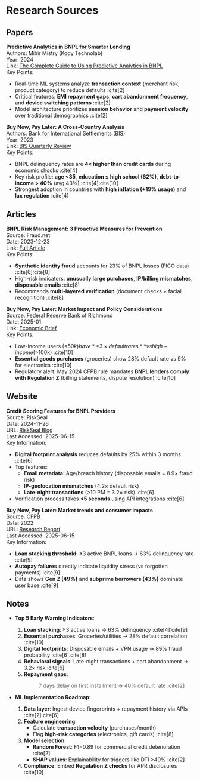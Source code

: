 # Research Sources

## Papers

**Predictive Analytics in BNPL for Smarter Lending**  
Authors: Mihir Mistry (Kody Technolab)  
Year: 2024  
Link: [The Complete Guide to Using Predictive Analytics in BNPL](https://kodytechnolab.com/blog/predictive-analytics-in-buy-now-pay-later-bnpl/)  
Key Points:

- Real-time ML systems analyze **transaction context** (merchant risk, product category)
  to reduce defaults :cite[2]
- Critical features: **EMI repayment gaps**, **cart abandonment frequency**,
  and **device switching patterns** :cite[2]
- Model architecture prioritizes **session behavior** and **payment velocity**
  over traditional demographics :cite[2]

**Buy Now, Pay Later: A Cross-Country Analysis**  
Authors: Bank for International Settlements (BIS)  
Year: 2023  
Link: [BIS Quarterly Review](https://www.bis.org/publ/qtrpdf/r_qt2312e.htm)  
Key Points:

- BNPL delinquency rates are **4× higher than credit cards**
  during economic shocks :cite[4]
- Key risk profile:
  **age <35**, **education ≤ high school (62%)**, **debt-to-income >
  40%** (avg 43%) :cite[4]:cite[10]
- Strongest adoption in countries with
  **high inflation (+19% usage)** and **lax regulation** :cite[4]

## Articles

**BNPL Risk Management: 3 Proactive Measures for Prevention**  
Source: Fraud.net  
Date: 2023-12-23  
Link: [Full Article](https://www.fraud.net/resources/bnpl-risk-management-3-proactive-measures-for-prevention)  
Key Points:

- **Synthetic identity fraud**
  accounts for 23% of BNPL losses (FICO data) :cite[6]:cite[8]
- High-risk indicators: **unusually large purchases**,
  **IP/billing mismatches**, **disposable emails** :cite[8]
- Recommends **multi-layered verification**
  (document checks + facial recognition) :cite[8]

**Buy Now, Pay Later: Market Impact and Policy Considerations**  
Source: Federal Reserve Bank of Richmond  
Date: 2025-01  
Link: [Economic Brief](https://www.richmondfed.org/publications/research/economic_brief/2025/eb_25-03)  
Key Points:

- Low-income users (<$50k) have **3× default rates** vs high-income (>$100k) :cite[10]
- **Essential goods purchases** (groceries)
  show 28% default rate vs 9% for electronics :cite[10]
- Regulatory alert: May 2024 CFPB rule mandates
  **BNPL lenders comply with Regulation Z**
  (billing statements, dispute resolution) :cite[10]

## Website

**Credit Scoring Features for BNPL Providers**  
Source: RiskSeal  
Date: 2024-11-26  
URL: [RiskSeal Blog](https://riskseal.io/blog/credit-scoring-features-for-bnpl-providers)  
Last Accessed: 2025-06-15  
Key Information:

- **Digital footprint analysis**
  reduces defaults by 25% within 3 months :cite[6]
- Top features:
  - **Email metadata**: Age/breach history
    (disposable emails = 8.9× fraud risk)
  - **IP-geolocation mismatches** (4.2× default risk)
  - **Late-night transactions** (>10 PM = 3.2× risk) :cite[6]
- Verification process takes **<5 seconds** using API integrations :cite[6]

**Buy Now, Pay Later: Market trends and consumer impacts**  
Source: CFPB  
Date: 2022  
URL: [Research Report](https://www.consumerfinance.gov/data-research/research-reports/buy-now-pay-later-market-trends-and-consumer-impacts/)  
Last Accessed: 2025-06-15  
Key Information:

- **Loan stacking threshold**:
  ≥3 active BNPL loans → 63% delinquency rate :cite[9]
- **Autopay failures**
  directly indicate liquidity stress (vs forgotten payments) :cite[9]
- Data shows **Gen Z (49%)** and **subprime borrowers (43%)**
  dominate user base :cite[9]

## Notes

- **Top 5 Early Warning Indicators**:

  1. **Loan stacking**: ≥3 active loans → 63% delinquency :cite[4]:cite[9]
  2. **Essential purchases**:
     Groceries/utilities → 28% default correlation :cite[10]
  3. **Digital footprints**:
     Disposable emails + VPN usage → 89% fraud probability :cite[6]:cite[8]
  4. **Behavioral signals**:
     Late-night transactions + cart abandonment → 3.2× risk :cite[6]
  5. **Repayment gaps**:
     > 7 days delay on first installment → 40% default rate :cite[2]

- **ML Implementation Roadmap**:
  1. **Data layer**:
     Ingest device fingerprints + repayment history via APIs :cite[2]:cite[6]
  2. **Feature engineering**:
     - Calculate **transaction velocity** (purchases/month)
     - Flag **high-risk categories** (electronics, gift cards) :cite[8]
  3. **Model selection**:
     - **Random Forest**: F1=0.89 for commercial credit deterioration :cite[2]
     - **SHAP values**: Explainability for triggers like DTI >40% :cite[2]
  4. **Compliance**:
     Embed **Regulation Z checks** for APR disclosures :cite[10]
